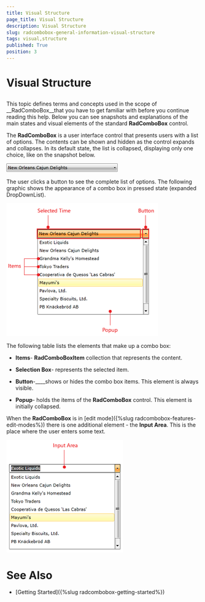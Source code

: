 ```yaml
---
title: Visual Structure
page_title: Visual Structure
description: Visual Structure
slug: radcombobox-general-information-visual-structure
tags: visual,structure
published: True
position: 3
---
```


# Visual Structure



## 

This topic defines terms and concepts used in the scope of __RadComboBox__that you have to get familiar with before you continue reading this help. Below you can see snapshots and explanations of the main states and visual elements of the standard __RadComboBox__ control.
        

The __RadComboBox__ is a user interface control that presents users with a list of options. The contents can be shown and hidden as the control expands and collapses. In its default state, the list is collapsed, displaying only one choice, like on the snapshot below.
        

![Rad Combo Box Visual Structure 01](images/RadComboBox_VisualStructure_01.PNG)

The user clicks a button to see the complete list of options. The following graphic shows the appearance of a combo box in pressed state (expanded DropDownList).

![Rad Combo Box Visual Structure 02](images/RadComboBox_VisualStructure_02.png)

The following table lists the elements that make up a combo box:

* __Items__- __RadComboBoxItem__ collection that represents the content.
          

* __Selection Box__- represents the selected item.
          

* __Button__-____shows or hides the combo box items. This element is always visible.
          

* __Popup__- holds the items of the __RadComboBox__ control. This element is initially collapsed.
          

When the __RadComboBox__ is in [edit mode]({%slug radcombobox-features-edit-modes%}) there is one additional element - the __Input Area__. This is the place where the user enters some text.
        

![Rad Combo Box Visual Structure 03](images/RadComboBox_VisualStructure_03.png)

# See Also

 * [Getting Started]({%slug radcombobox-getting-started%})
